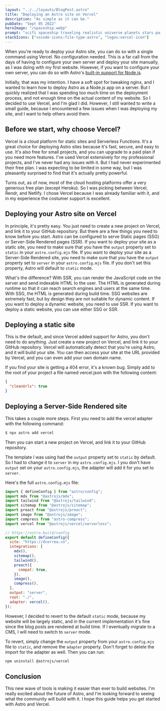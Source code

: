 ```yaml
---
layout: "../../layouts/BlogPost.astro"
title: "Deploying an Astro site on Vercel"
description: "As simple as it can be."
pubDate: "Sept 05 2022"
heroImage: "/spaceship.webp"
prompt: "scifi spaceship traveling realistic universe planets stars painting"
stackIcons: ["vscode-icons:file-type-astro", "logos:vercel-icon"]
---
```


When you're ready to deploy your Astro site, you can do so with a single command using Vercel. No configuration needed. This is a far call from the days of having to configure your own server and deploy your site manually, as I was doing with my first website.
However, if you want to configure your own server, you can do so with Astro's [built-in support for Node.js](https://docs.astro.build/en/guides/integrations-guide/node/).

Initially, that was my intention. I have a soft spot for tweaking nginx, and I wanted to learn how to deploy Astro as a Node.js app on a server. But I quickly realized that I was spending too much time on the deployment process, and not enough time on the actual content of my website. So I decided to use Vercel, and I'm glad I did. However, I still wanted to write a small guide, because I encountered a few issues when I was deploying my site, and I want to help others avoid them.

## Before we start, why choose Vercel?

Vercel is a cloud platform for static sites and Serverless Functions. It's a great choice for deploying Astro sites because it's fast, secure, and easy to use. It's also free for small projects, and you can upgrade to a paid plan if you need more features. I've used Vercel extensively for my professional projects, and I've never had any issues with it. But I had never experimented their free plan. I was expecting to be limited in some way, but I was pleasantly surprised to find that it's actually pretty powerful.

Turns out, as of now, most of the cloud hosting platforms offer a very generous free plan (except Heroku). So I was picking between Vercel, Rendr, and Netlify. I chose Vercel because I was already familiar with it, and in my experience the costumer support is excellent. 

## Deploying your Astro site on Vercel

In principle, it's pretty easy. You just need to create a new project on Vercel, and link it to your GitHub repository. But there are a few things you need to know before you start. Astro can be configured to serve Static pages (SSG) or Server-Side Rendered pages (SSR). If you want to deploy your site as a static site, you need to make sure that you have the `output` property set to `static` in your `astro.config.mjs` file. If you want to deploy your site as a Server-Side Rendered site, you need to make sure that you have the `output` property set to `server` in your `astro.config.mjs` file. If you don't set this property, Astro will default to `static` mode.

What's the difference? With SSR, you can render the JavaScript code on the server and send indexable HTML to the user. The HTML is generated during runtime so that it can reach search engines and users at the same time. With SSG, the HTML is generated during build time. SSG websites are extremely fast, but by design they are not suitable for dynamic content. If you want to deploy a dynamic website, you need to use SSR. If you want to deploy a static website, you can use either SSG or SSR.

## Deploying a static site

This is the default, and since Vercel added support for Astro, you don't need to do anything. Just create a new project on Vercel, and link it to your GitHub repository. Vercel will automatically detect that you're using Astro, and it will build your site. You can then access your site at the URL provided by Vercel, and you can even add your own domain name. 

If you find your site is getting a 404 error, it's a known bug. Simply add to the root of your project a file named vercel.json with the following content:

```json
{
  "cleanUrls": true
}
```

## Deploying a Server-Side Rendered site

This takes a couple more steps. First you need to add the vercel adapter with the following command:

```bash
$ npx astro add vercel
```
Then you can start a new project on Vercel, and link it to your GitHub repository.

The template I was using had the `output` property set to `static` by default. So I had to change it to `server` in my `astro.config.mjs`. I you don't have `output` set on your `astro.config.mjs`, the adapter will add it for you set to `server`.

Here's the full `astro.config.mjs` file:

```js  
import { defineConfig } from "astro/config";
import mdx from "@astrojs/mdx";
import tailwind from "@astrojs/tailwind";
import sitemap from "@astrojs/sitemap";
import preact from "@astrojs/preact";
import image from "@astrojs/image";
import compress from "astro-compress";
import vercel from "@astrojs/vercel/serverless";

// https://astro.build/config
export default defineConfig({
  site: "https://dcorrea.co",
  integrations: [
    mdx(),
    sitemap(),
    tailwind(),
    preact({
      compat: true,
    }),
    image(),
    compress(),
  ],
  output: "server",
  root: "./",
  adapter: vercel(),
});
```

However, I decided to revert to the default `static` mode, because my website will be largely static, and in the current implementation it's fine since the blog posts are rendered at build time. If I eventually migrate to a CMS, I will need to switch to `server` mode.

To revert, simply change the `output` property from your `astro.config.mjs` file to `static`, and remove the `adapter` property. Don't forget to delete the import for the adapter as well. Then you can run:


```bash
npm uninstall @astrojs/vercel
``` 


## Conclusion
This new wave of tools is making it easier than ever to build websites. I'm really excited about the future of Astro, and I'm looking forward to seeing what the community will build with it. I hope this guide helps you get started with Astro and Vercel.